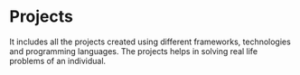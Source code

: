 # Projects
It includes all the projects created using different frameworks, technologies and programming languages.
The projects helps in solving real life problems of an individual.
